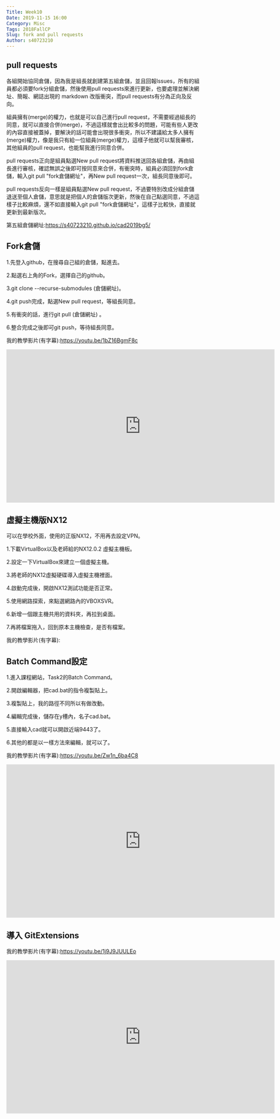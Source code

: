```yaml
---
Title: Week10
Date: 2019-11-15 16:00
Category: Misc
Tags: 2018FallCP
Slug: fork and pull requests
Author: s40723210
---
```

<!-- PELICAN_END_SUMMARY -->
pull requests
----

各組開始協同倉儲，因為我是組長就創建第五組倉儲，並且回報lssues，所有的組員都必須要fork分組倉儲，然後使用pull requests來進行更新，也要處理並解決網址、簡報、網誌出現的 markdown 改版衝突，而pull requests有分為正向及反向。

組員擁有(merge)的權力，也就是可以自己進行pull request，不需要經過組長的同意，就可以直接合併(merge)，不過這樣就會出比較多的問題，可能有些人更改的內容直接被蓋掉，要解決的話可能會出現很多衝突，所以不建議給太多人擁有(merge)權力，像是我只有給一位組員(merge)權力，這樣子他就可以幫我審核，其他組員的pull request，也能幫我進行同意合併。

pull requests正向是組員點選New pull request將資料推送回各組倉儲，再由組長進行審核，確認無誤之後即可按同意來合併，有衝突時，組員必須回到fork倉儲，輸入git pull "fork倉儲網址"，再New pull request一次，組長同意後即可。

pull requests反向一樣是組員點選New pull request，不過要特別改成分組倉儲退送至個人倉儲，意思就是把個人的倉儲版次更新，然後在自己點選同意，不過這樣子比較麻煩，還不如直接輸入git pull "fork倉儲網址"，這樣子比較快，直接就更新到最新版次。

第五組倉儲網址:https://s40723210.github.io/cad2019bg5/

Fork倉儲
----

1.先登入github，在搜尋自己組的倉儲，點進去。

2.點選右上角的Fork，選擇自己的github。

3.git clone --recurse-submodules (倉儲網址)。

4.git push完成，點選New pull request，等組長同意。

5.有衝突的話，進行git pull (倉儲網址) 。

6.整合完成之後即可git push，等待組長同意。

我的教學影片(有字幕):<a href="https://youtu.be/1bZ16BgmF8c">https://youtu.be/1bZ16BgmF8c</a>
<iframe width="700" height="400" src="https://www.youtube.com/embed/1bZ16BgmF8c" frameborder="0" allow="accelerometer; autoplay; encrypted-media; gyroscope; picture-in-picture" allowfullscreen></iframe>

虛擬主機版NX12
----

可以在學校外面，使用的正版NX12，不用再去設定VPN。

1.下載VirtualBox以及老師給的NX12.0.2 虛擬主機板。

2.設定一下VirtualBox來建立一個虛擬主機。

3.將老師的NX12虛擬硬碟導入虛擬主機裡面。

4.啟動完成後，開啟NX12測試功能是否正常。

5.使用網路探索，來點選網路內的VBOXSVR。

6.新增一個跟主機共用的資料夾，再拉到桌面。

7.再將檔案拖入，回到原本主機檢查，是否有檔案。

我的教學影片(有字幕):

Batch Command設定
----

1.進入課程網站，Task2的Batch Command。

2.開啟編輯器，把cad.bat的指令複製貼上。

3.複製貼上，我的路徑不同所以有做改動。

4.編輯完成後，儲存在y槽內，名子cad.bat。

5.直接輸入cad就可以開啟近端9443了。

6.其他的都是以一樣方法來編輯，就可以了。

我的教學影片(有字幕):<a href="https://youtu.be/Zw1n_6ba4C8">https://youtu.be/Zw1n_6ba4C8</a>
<iframe width="700" height="400" src="https://www.youtube.com/embed/Zw1n_6ba4C8" frameborder="0" allow="accelerometer; autoplay; encrypted-media; gyroscope; picture-in-picture" allowfullscreen></iframe>

導入 GitExtensions
----

我的教學影片(有字幕):<a href="https://youtu.be/1j9J9JUULEo">https://youtu.be/1j9J9JUULEo</a>
<iframe width="700" height="400" src="https://www.youtube.com/embed/1j9J9JUULEo" frameborder="0" allow="accelerometer; autoplay; encrypted-media; gyroscope; picture-in-picture" allowfullscreen></iframe>

